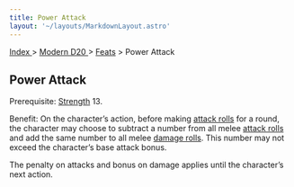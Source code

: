 ```yaml
---
title: Power Attack
layout: '~/layouts/MarkdownLayout.astro'
---
```


[ Index ](/) > [ Modern D20 ](/modern.d20.srd) > [Feats](/modern.d20.srd/feats) > Power Attack

## Power Attack

Prerequisite: [Strength](/modern.d20.srd/basics/ability.scores) 13.

Benefit: On the character’s action, before making [attack rolls](/modern.d20.srd/combat/attack.roll) for a round, the character may
choose to subtract a number from all melee [attack rolls](/modern.d20.srd/combat/attack.roll) and add the same number to all
melee [damage rolls](/modern.d20.srd/combat/damage). This number may not
exceed the character’s base attack bonus.

The penalty on attacks and bonus on damage applies until the character’s next
action.

